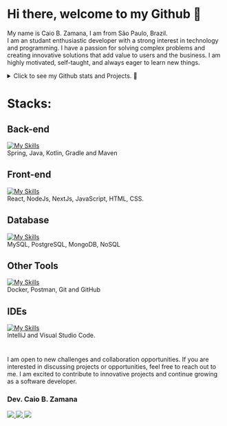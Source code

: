 
<!--
//Paleta de cores azul saúde
https://color.adobe.com/pt/search?q=azul%20sa%C3%BAde

//gráfico de commit
https://ashutosh00710.github.io/github-readme-activity-graph/

### Hi there 👋


Here are some ideas to get you started:

- 🔭 I’m currently working on ...
- 🌱 I’m currently learning ...
- 👯 I’m looking to collaborate on ...
- 🤔 I’m looking for help with ...
- 💬 Ask me about ...
- 📫 How to reach me: ...
- 😄 Pronouns: ...
- ⚡ Fun fact: ...
-->

  
<!-- <img width=100% src="https://capsule-render.vercel.app/api?type=waving&color=0487D9&height=120&section=header"/> -->

# Hi there, welcome to my Github 👋 

My name is Caio B. Zamana, I am from São Paulo, Brazil.<br>
I am an studant enthusiastic developer with a strong interest in technology and programming. I have a passion for solving complex problems and creating innovative solutions that add value to users and the business. I am highly motivated, self-taught, and always eager to learn new things.


<!-- [![Typing SVG](https://readme-typing-svg.herokuapp.com/?color=0487D9&size=35&center=true&vCenter=true&width=1000&lines=HELLO,+my+name+is+Caio+Bello,+from+Brasil-SP;Welcome+to+my+Github's+profile!+:%29)](https://git.io/typing-svg) -->


<details>

  <summary>Click to see my Github stats and Projects. 🔭</summary>
   <br>
   
<div align="center">  
  <img width="49%" height="195px" src="https://github-readme-stats.vercel.app/api?username=caiobello&show_icons=true" alt="Caio Zamana github stats" /> 
  <img width="44%" height="195px" src="https://github-readme-stats.vercel.app/api/top-langs/?username=caiobello&layout=compact" />  

    📌 Projetos em Destaque
[![Readme Card](https://github-readme-stats.vercel.app/api/pin/?username=caiobello&repo=santander-Java-backend-market-2023)](https://github.com/caiobello/santander-Java-backend-market-2023)
[![Readme Card](https://github-readme-stats.vercel.app/api/pin/?username=caiobello&repo=tqi_Kotlin_backend_developer_2023)](https://github.com/caiobello/tqi_Kotlin_backend_developer_2023)
[![Readme Card](https://github-readme-stats.vercel.app/api/pin/?username=caiobello&repo=receitas-praticas-sobremesas-react)](https://github.com/caiobello/receitas-praticas-sobremesas-react)
[![Readme Card](https://github-readme-stats.vercel.app/api/pin/?username=caiobello&repo=video-recorder-react)](https://github.com/caiobello/video-recorder-react)
[![Readme Card](https://github-readme-stats.vercel.app/api/pin/?username=caiobello&repo=react-portfolio-ranking-chart)](https://github.com/caiobello/react-portfolio-ranking-chart)
[![Readme Card](https://github-readme-stats.vercel.app/api/pin/?username=caiobello&repo=gitfind-react)](https://github.com/caiobello/gitfind-react)
[![Readme Card](https://github-readme-stats.vercel.app/api/pin/?username=caiobello&repo=frases-poeticas-react)](https://github.com/caiobello/frases-poeticas-react)
[![Readme Card](https://github-readme-stats.vercel.app/api/pin/?username=caiobello&repo=converter-plantuml)](https://github.com/caiobello/converter-plantuml)


</div>


</details>


<!-- https://skillicons.dev/ -->
<!--Icons: https://github.com/tandpfun/skill-icons#readme -->
# Stacks:
<!--[![My Skills](https://skillicons.dev/icons?i=java,kotlin,spring,postman,git,github,gradle,maven,mysql,docker,html,css,js,angular&theme=light)](https://github.com/caiobello/)-->
<!-- Java, Kotlin, Spring, Postman, Git, Github, Gradle, Maven, MySql, Docker, Html, CSS, JavaScrpit, and now studying Angular. -->
 ## Back-end
 [![My Skills](https://skillicons.dev/icons?i=spring,java,kotlin,gradle,maven&theme=light)](https://github.com/caiobello/)<br>
Spring, Java, Kotlin, Gradle and Maven

## Front-end
[![My Skills](https://skillicons.dev/icons?i=react,nodejs,nextjs,js,html,css&theme=light)](https://github.com/caiobello/)<br>
React, NodeJs, NextJs, JavaScript, HTML, CSS.

## Database
[![My Skills](https://skillicons.dev/icons?i=mysql,postgres,mongodb&theme=light)](https://github.com/caiobello/)<br>
MySQL, PostgreSQL, MongoDB, NoSQL	

## Other Tools
[![My Skills](https://skillicons.dev/icons?i=docker,postman,git,github&theme=light)](https://github.com/caiobello/)<br>
Docker, Postman, Git and GitHub

## IDEs
[![My Skills](https://skillicons.dev/icons?i=idea,vscode&theme=light)](https://github.com/caiobello/)<br>
IntelliJ and Visual Studio Code.
<br>

<!--### Other tools:
MySql WorkBench, Oracle Virtual Box, XAMPP, Linux Ubuntu, Windows.
<br>
# -->

<!-- https://github.com/iuricode/readme-template/blob/main/badges/badges.md -->
# 
I am open to new challenges and collaboration opportunities. If you are interested in discussing projects or opportunities, feel free to reach out to me. I am excited to contribute to innovative projects and continue growing as a software developer.

### Dev. Caio B. Zamana
  <a href="https://www.linkedin.com/in/caiozamana/" target="_blank"><img src="https://img.shields.io/badge/-LinkedIn-%230077B5?style=for-the-badge&logo=linkedin&logoColor=white" target="_blank">
  <a href="https://api.whatsapp.com/send?phone=55048991477921" target="_blank"><img src="https://img.shields.io/badge/WhatsApp-25D366?style=for-the-badge&logo=whatsapp&logoColor=white">
  <a href = "mailto:caiobzm@gmail.com"><img src="https://img.shields.io/badge/-Gmail-%23333?style=for-the-badge&logo=gmail&logoColor=white" target="_blank"></a>
 
<!--
<table>
  <tr>
    <td>
      <img width="80px" align="center" src="https://avatars.githubusercontent.com/caiobello"/>
    </td>
    <td align="left">
      <a href="https://github.com/caiobello">
        <span><b>Caio B. Zamana</b></span>
      </a>
      <br>
      <span>Desenvolvedor Full Stack</span>
    </td>
  </tr>
</table>

 -->

<!-- <img width=100% src="https://capsule-render.vercel.app/api?type=waving&color=0487D9&height=120&section=footer"/> -->

